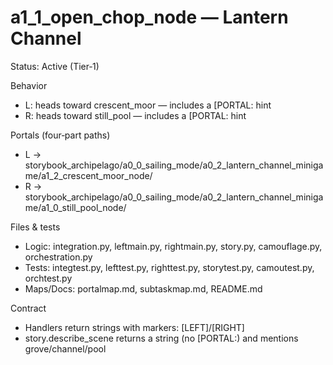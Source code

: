 # a1_1_open_chop_node — Lantern Channel

Status: Active (Tier‑1)

Behavior

- L: heads toward crescent_moor — includes a [PORTAL: hint
- R: heads toward still_pool — includes a [PORTAL: hint

Portals (four‑part paths)

- L → storybook_archipelago/a0_0_sailing_mode/a0_2_lantern_channel_minigame/a1_2_crescent_moor_node/
- R → storybook_archipelago/a0_0_sailing_mode/a0_2_lantern_channel_minigame/a1_0_still_pool_node/

Files & tests

- Logic: integration.py, leftmain.py, rightmain.py, story.py, camouflage.py, orchestration.py
- Tests: integtest.py, lefttest.py, righttest.py, storytest.py, camoutest.py, orchtest.py
- Maps/Docs: portalmap.md, subtaskmap.md, README.md

Contract

- Handlers return strings with markers: [LEFT]/[RIGHT]
- story.describe_scene returns a string (no [PORTAL:) and mentions grove/channel/pool
